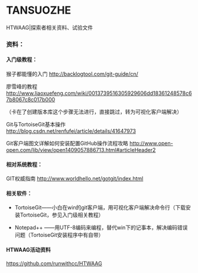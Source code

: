 # TANSUOZHE
HTWAAG|探索者相关资料、试验文件
### 资料：
#### 入门级教程：
猴子都能懂的入门 http://backlogtool.com/git-guide/cn/

廖雪峰的教程 http://www.liaoxuefeng.com/wiki/0013739516305929606dd18361248578c67b8067c8c017b000

（卡在了创建版本库这个步骤无法进行，直接跳过，转为可视化客户端解决）

Git与TortoiseGit基本操作 http://blog.csdn.net/renfufei/article/details/41647973

Git客户端图文详解如何安装配置GitHub操作流程攻略 http://www.open-open.com/lib/view/open1409057886713.html#articleHeader2

#### 相对系统教程：
GIT权威指南 http://www.worldhello.net/gotgit/index.html

#### 相关软件：
- TortoiseGit——小白在win的git客户端，用可视化客户端解决命令行（下载安装TortoiseGit，参见入门级相关教程）

- Notepad++ ——用UTF-8编码来编程，替代win下的记事本，解决编码错误问题（TortoiseGit安装程序中有自带）

#### HTWAAG活动资料
https://github.com/runwithcc/HTWAAG
